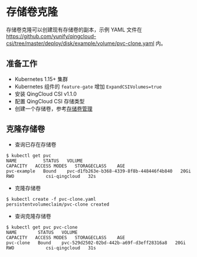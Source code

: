 # 存储卷克隆
存储卷克隆可以创建现有存储卷的副本，示例 YAML 文件在 https://github.com/yunify/qingcloud-csi/tree/master/deploy/disk/example/volume/pvc-clone.yaml 内。

## 准备工作
- Kubernetes 1.15+ 集群
- Kubernetes 组件的 `feature-gate` 增加 `ExpandCSIVolumes=true`
- 安装 QingCloud CSI v1.1.0
- 配置 QingCloud CSI 存储类型
- 创建一个存储卷，参考[存储卷管理](volume-zh.md)

## 克隆存储卷
- 查询已存在存储卷
```
$ kubectl get pvc
NAME          STATUS   VOLUME                                     CAPACITY   ACCESS MODES   STORAGECLASS    AGE
pvc-example   Bound    pvc-d1fb263e-b368-4339-8f8b-448446f4b840   20Gi       RWO            csi-qingcloud   32s
```

- 克隆存储卷
```
$ kubectl create -f pvc-clone.yaml
persistentvolumeclaim/pvc-clone created
```

- 查询克隆存储卷
```
$ kubectl get pvc pvc-clone
NAME        STATUS   VOLUME                                     CAPACITY   ACCESS MODES   STORAGECLASS    AGE
pvc-clone   Bound    pvc-529d2502-02bd-442b-a69f-d3eff28316a8   20Gi       RWO            csi-qingcloud   31s
```